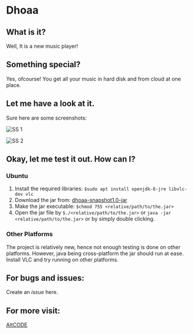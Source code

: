  # Dhoaa

 ## What is it?
 
 Well, It is a new music player!
 
 ## Something special?
 
 Yes, ofcourse! You get all your music in hard disk and from cloud at one place.

 ## Let me have a look at it.

 Sure here are some screenshots:

 ![SS 1](https://github.com/sarkar4540/dhoaa/raw/release/Screenshot%20from%202017-11-23%2008-12-36.png)

 ![SS 2](https://github.com/sarkar4540/dhoaa/raw/release/Screenshot%20from%202017-11-23%2008-13-25.png)

 ## Okay, let me test it out. How can I?
 
 ### Ubuntu
 
 1. Install the required libraries: `$sudo apt install openjdk-8-jre libvlc-dev vlc`
 2. Download the jar from: [dhoaa-snapshot1.0-jar](https://github.com/altcode-india/dhoaa/blob/release/Dhoaa-1.0-SNAPSHOT.jar?raw=true)  
 3. Make the jar executable: `$chmod 755 <relative/path/to/the.jar>`
 4. Open the jar file by `$./<relative/path/to/the.jar>` or `java -jar <relative/path/to/the.jar>` or by simply double clicking.

 ### Other Platforms
 
 The project is relatively new, hence not enough testing is done on other platforms. However, java being cross-platform the jar  should run at ease.
 Install VLC and try running on other platforms.
 
 ## For bugs and issues:
 
 Create an _issue_ here.
 
 ## For more visit:
 
 [AltCODE](http://www.altcode.in)
